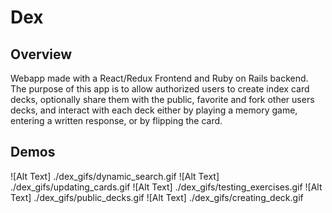 # Dex

## Overview
Webapp made with a React/Redux Frontend and Ruby on Rails backend. The purpose of this app is to allow authorized users to create index card decks, optionally share them with the public, favorite and fork other users decks, and interact with each deck either by playing a memory game, entering a written response, or by flipping the card.

## Demos

![Alt Text] ./dex_gifs/dynamic_search.gif
![Alt Text] ./dex_gifs/updating_cards.gif
![Alt Text] ./dex_gifs/testing_exercises.gif
![Alt Text] ./dex_gifs/public_decks.gif
![Alt Text] ./dex_gifs/creating_deck.gif
